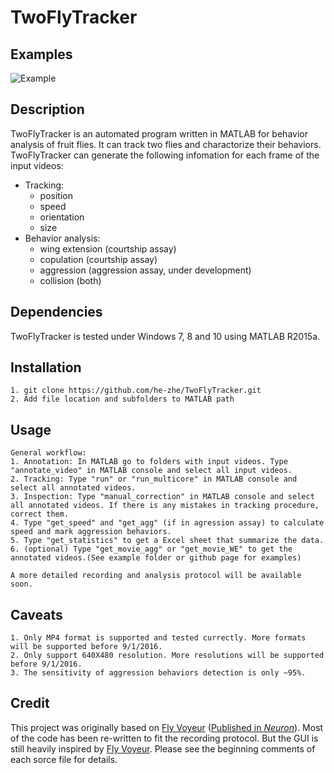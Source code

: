TwoFlyTracker
======================


## Examples

![Example](resources/example.gif "Original video (left) and analyzed result(right)")

## Description
TwoFlyTracker is an automated program written in MATLAB for behavior analysis of fruit flies.  It can track two flies and charactorize their behaviors.  TwoFlyTracker can generate the following infomation for each frame of the input videos:
* Tracking: 
    * position
    * speed
    * orientation
    * size
* Behavior analysis:
    * wing extension (courtship assay)
    * copulation (courtship assay)
    * aggression (aggression assay, under development)
    * collision (both)

## Dependencies
TwoFlyTracker is tested under Windows 7, 8 and 10 using MATLAB R2015a. 

## Installation
    1. git clone https://github.com/he-zhe/TwoFlyTracker.git
    2. Add file location and subfolders to MATLAB path

## Usage
    General workflow:
    1. Annotation: In MATLAB go to folders with input videos. Type "annotate_video" in MATLAB console and select all input videos.
    2. Tracking: Type "run" or "run_multicore" in MATLAB console and select all annotated videos.
    3. Inspection: Type "manual_correction" in MATLAB console and select all annotated videos. If there is any mistakes in tracking procedure, correct them.
    4. Type "get_speed" and "get_agg" (if in agression assay) to calculate speed and mark aggression behaviors.
    5. Type "get_statistics" to get a Excel sheet that summarize the data.
    6. (optional) Type "get_movie_agg" or "get_movie_WE" to get the annotated videos.(See example folder or github page for examples)
    
    A more detailed recording and analysis protocol will be available soon.
## Caveats
    1. Only MP4 format is supported and tested currectly. More formats will be supported before 9/1/2016.
    2. Only support 640X480 resolution. More resolutions will be supported before 9/1/2016.
    3. The sensitivity of aggression behaviors detection is only ~95%.
## Credit
This project was originally based on [Fly Voyeur](http://sg-s.github.io/fly-voyeur/) ([Published in *Neuron*](http://www.sciencedirect.com/science/article/pii/S0896627314006230)).  Most of the code has been re-written to fit the recording protocol.  But the GUI is still heavily inspired by [Fly Voyeur](http://sg-s.github.io/fly-voyeur/).  Please see the beginning comments of each sorce file for details.
